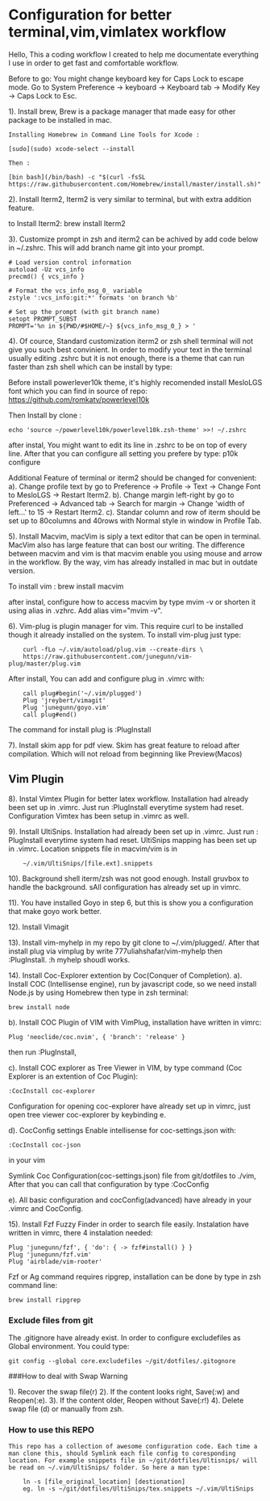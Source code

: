 # Configuration for better terminal,vim,vimlatex workflow
Hello, This a coding workflow I created to help me documentate everything I use in order to get fast and comfortable workflow.

Before to go: You might change keyboard key for Caps Lock to escape mode. Go to System Preference -> keyboard -> Keyboard tab -> Modify Key -> Caps Lock to Esc.

1). Install brew, Brew is a package manager that made easy for other package to be installed in mac.

    Installing Homebrew in Command Line Tools for Xcode :
```
[sudo](sudo) xcode-select --install
```

    Then :
```
[bin bash](/bin/bash) -c "$(curl -fsSL https://raw.githubusercontent.com/Homebrew/install/master/install.sh)"
```


2). Install Iterm2, Iterm2 is very similar to terminal, but with extra addition feature.

to Install Iterm2:
brew install Iterm2

3). Customize prompt in zsh and iterm2 can be achived by add code below in ~/.zshrc. This will add branch name git into your prompt.
~~~
# Load version control information
autoload -Uz vcs_info
precmd() { vcs_info }

# Format the vcs_info_msg_0_ variable
zstyle ':vcs_info:git:*' formats 'on branch %b'

# Set up the prompt (with git branch name)
setopt PROMPT_SUBST
PROMPT='%n in ${PWD/#$HOME/~} ${vcs_info_msg_0_} > '

~~~
4). Of cource, Standard customization iterm2 or zsh shell terminal will not give you such best convinient. In order to modify your text in the terminal usually editing .zshrc but it is not enough, there is a theme that can run faster than zsh shell which can be install by type:

Before install powerlever10k theme, it's highly recomended install MesloLGS font which you can find in source of repo:
	https://github.com/romkatv/powerlevel10k

Then Install by clone :
```	git clone --depth=1 https://github.com/romkatv/powerlevel10k.git ~/powerlevel10k
echo 'source ~/powerlevel10k/powerlevel10k.zsh-theme' >>! ~/.zshrc
```

after instal, You might want to edit its line in .zshrc to be on top of every line. After that you can configure all setting you prefere by type: p10k configure

Additional Feature of terminal or iterm2 should be changed for convenient:
a). Change profile text by go to Preference -> Profile -> Text -> Change Font to MesloLGS -> Restart Iterm2.
b).  Change margin left-right by go to Preferenced -> Advanced tab -> Search for margin -> Change 'width of left...' to 15 -> Restart Iterm2.
c). Standar column and row of iterm should be set up to 80columns and 40rows with Normal style in window in Profile Tab.

5). Install Macvim, macVim is siply  a text editor that can be open in terminal. MacVim also has large feature that can bost our writing. The difference between macvim and vim is that macvim enable you using mouse and arrow in the workflow. By the way, vim has already installed in mac but in outdate version.

To install vim : brew install macvim

after instal, configure how to access macvim by type mvim -v or shorten it using alias in .vzhrc. Add alias vim="mvim -v".

6). Vim-plug is plugin manager for vim. This require curl to be installed though it already installed on the system. To install vim-plug just type:
```
	curl -fLo ~/.vim/autoload/plug.vim --create-dirs \
    https://raw.githubusercontent.com/junegunn/vim-plug/master/plug.vim
```
After install, You can add and configure plug in .vimrc with:
```
	call plug#begin('~/.vim/plugged')
   	Plug 'jreybert/vimagit'
	Plug 'junegunn/goyo.vim'
	call plug#end()
```
The command for install plug is :PlugInstall

7). Install skim app for pdf view. Skim has great feature to reload after compilation. Which will not reload from beginning like Preview(Macos)

## Vim Plugin

8). Instal Vimtex Plugin for better latex workflow. Installation had already been set up in .vimrc. Just run :PlugInstall everytime system had reset. Configuration Vimtex has been setup in .vimrc as well.

9). Install UltiSnips. Installation had already been set up in .vimrc. Just run : PlugInstall everytime system had reset. UltiSnips mapping has been set up in .vimrc. Location snippets file in macvim/vim is in
```
	~/.vim/UltiSnips/[file.ext].snippets
```
10). Background shell iterm/zsh was not good enough. Install gruvbox to handle the background. sAll configuration has already set up in vimrc.

11). You have installed Goyo in step 6, but this is show you a configuration that make goyo work better.

12). Install Vimagit

13). Install vim-myhelp in my repo by git clone to ~/.vim/plugged/. After that install plug via vimplug by write 777uliahshafar/vim-myhelp then :PlugInstall. :h myhelp shoudl works.

14). Install Coc-Explorer extention by Coc(Conquer of Completion).
a). Install COC (Intellisense engine), run by javascript code, so we need install Node.js by using Homebrew then type in zsh terminal:
```
brew install node
```

b). Install COC Plugin of VIM with VimPlug, installation have written in vimrc:
```
Plug 'neoclide/coc.nvim', { 'branch': 'release' }
```
then run :PlugInstall,


c). Install COC explorer as Tree Viewer in VIM, by type command (Coc Explorer is an extention of Coc Plugin):
```
:CocInstall coc-explorer
```
Configuration for opening coc-explorer have already set up in vimrc, just open tree viewer coc-explorer by keybinding <space>e.

d). CocConfig settings
Enable intellisense for coc-settings.json with:
```
:CocInstall coc-json
```
in your vim

Symlink Coc Configuration(coc-settings.json) file from git/dotfiles  to ./vim, After that you can call that configuration by type :CocConfig

e). All basic configuration and cocConfig(advanced) have already in your .vimrc and CocConfig.

15). Install Fzf Fuzzy Finder in order to search file easily. Instalation have written in vimrc, there 4 instalation needed:
```
Plug 'junegunn/fzf', { 'do': { -> fzf#install() } }
Plug 'junegunn/fzf.vim'
Plug 'airblade/vim-rooter'
```
Fzf or Ag command requires ripgrep, installation can be done by type in zsh command line:
```
brew install ripgrep
```


### Exclude files from git
The .gitignore have already exist. In order to configure excludefiles as Global environment. You could type:

```
git config --global core.excludefiles ~/git/dotfiles/.gitognore

```

###How to deal with Swap Warning

1). Recover the swap file(r)
2). If the content looks right, Save(:w) and Reopen(:e).
3). If the content older, Reopen without Save(:r!)
4). Delete swap file (d) or manually from zsh.

### How to use this REPO
	This repo has a collection of awesome configuration code. Each time a man clone this, should Symlink each file config to coresponding location. For example snippets file in ~/git/dotfiles/Ultisnips/ will be read on ~/.vim/UltiSnips/ folder. So here a man type:
```
	ln -s [file_original_location] [destionation]
	eg. ln -s ~/git/dotfiles/UltiSnips/tex.snippets ~/.vim/UltiSnips
```

